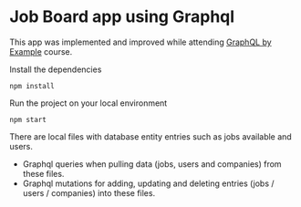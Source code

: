 # Job Board app using Graphql

This app was implemented and improved while attending [GraphQL by Example](https://www.udemy.com/course/graphql-by-example/?referralCode=7ACEB04674F000BAC061) course.

Install the dependencies

`npm install`

Run the project on your local environment

`npm start`

There are local files with database entity entries such as jobs available and users. 
- Graphql queries when pulling data (jobs, users and companies) from these files.
- Graphql mutations for adding, updating and deleting entries (jobs / users / companies) into these files.
